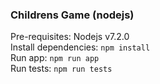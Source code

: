 ### Childrens Game (nodejs)

Pre-requisites: Nodejs v7.2.0  
Install dependencies: `npm install`  
Run app: `npm run app`  
Run tests: `npm run tests`  

